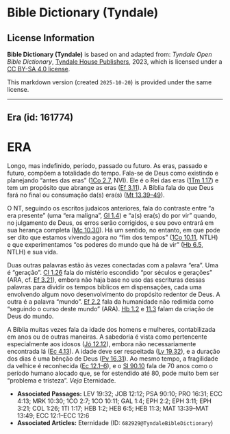 # Bible Dictionary (Tyndale)

## License Information

**Bible Dictionary (Tyndale)** is based on and adapted from: _Tyndale Open Bible Dictionary_, [Tyndale House Publishers](https://tyndaleopenresources.com/), 2023, which is licensed under a [CC BY-SA 4.0 license](https://creativecommons.org/licenses/by-sa/4.0/legalcode.en).

This markdown version (created `2025-10-20`) is provided under the same license.



--------------------------------

## Era (id: 161774)

ERA
===

Longo, mas indefinido, período, passado ou futuro. As eras, passado e futuro, compõem a totalidade do tempo. Fala\-se de Deus como existindo e planejando “antes das eras” ([1Co 2\.7](https://ref.ly/1Cor2:7), NVI). Ele é o Rei das eras ([1Tm 1\.17](https://ref.ly/1Tim1:17)) e tem um propósito que abrange as eras ([Ef 3\.11](https://ref.ly/Eph3:11)). A Bíblia fala do que Deus fará no final ou consumação da(s) era(s) ([Mt 13\.39–49](https://ref.ly/Matt13:39-Matt13:49)).

O NT, seguindo os escritos judaicos anteriores, fala do contraste entre “a era presente” (uma “era maligna”, [Gl 1\.4](https://ref.ly/Gal1:4)) e “a(s) era(s) do por vir” quando, no julgamento de Deus, os erros serão corrigidos, e seu povo entrará em sua herança completa ([Mc 10\.30](https://ref.ly/Mark10:30)). Há um sentido, no entanto, em que pode ser dito que estamos vivendo agora no “fim dos tempos” ([1Co 10\.11](https://ref.ly/1Cor10:11), NTLH) e que experimentamos “os poderes do mundo que há de vir” ([Hb 6\.5](https://ref.ly/Heb6:5), NTLH) e sua vida.

Duas outras palavras estão às vezes conectadas com a palavra “era”. Uma é “geração”. [Cl 1\.26](https://ref.ly/Col1:26) fala do mistério escondido “por séculos e gerações” (ARA, cf. [Ef 3\.21](https://ref.ly/Eph3:21)), embora não haja base no uso das escrituras dessas palavras para dividir os tempos bíblicos em dispensações, cada uma envolvendo algum novo desenvolvimento do propósito redentor de Deus. A outra é a palavra “mundo”. [Ef 2\.2](https://ref.ly/Eph2:2) fala da humanidade não redimida como “seguindo o curso deste mundo” (ARA). [Hb 1\.2](https://ref.ly/Heb1:2) e [11\.3](https://ref.ly/Heb11:3) falam da criação de Deus do mundo.

A Bíblia muitas vezes fala da idade dos homens e mulheres, contabilizada em anos ou de outras maneiras. A sabedoria é vista como pertencente especialmente aos idosos ([Jó 12\.12](https://ref.ly/Job12:12)), embora não necessariamente encontrada lá ([Ec 4\.13](https://ref.ly/Eccl4:13)). A idade deve ser respeitada ([Lv 19\.32](https://ref.ly/Lev19:32)), e a duração dos dias é uma bênção de Deus ([Pv 16\.31](https://ref.ly/Prov16:31)). Ao mesmo tempo, a fragilidade da velhice é reconhecida ([Ec 12\.1–6](https://ref.ly/Eccl12:1-Eccl12:6)), e o [Sl 90\.10](https://ref.ly/Ps90:10) fala de 70 anos como o período humano alocado que, se for estendido até 80, pode muito bem ser “problema e tristeza”. *Veja* Eternidade.

* **Associated Passages:** LEV 19:32; JOB 12:12; PSA 90:10; PRO 16:31; ECC 4:13; MRK 10:30; 1CO 2:7; 1CO 10:11; GAL 1:4; EPH 2:2; EPH 3:11; EPH 3:21; COL 1:26; 1TI 1:17; HEB 1:2; HEB 6:5; HEB 11:3; MAT 13:39–MAT 13:49; ECC 12:1–ECC 12:6
* **Associated Articles:** Eternidade (ID: `682929@TyndaleBibleDictionary`)

